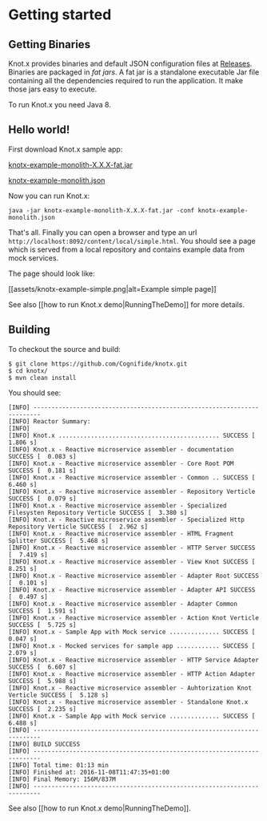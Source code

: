 # Getting started

## Getting Binaries
Knot.x provides binaries and default JSON configuration files at [Releases](https://github.com/Cognifide/knotx/releases).
Binaries are packaged in *fat jars*. A fat jar is a standalone executable Jar file containing all 
the dependencies required to run the application. It make those jars easy to execute.

To run Knot.x you need Java 8.

## Hello world!
First download Knot.x sample app:

[knotx-example-monolith-X.X.X-fat.jar](https://github.com/Cognifide/knotx/releases/)

[knotx-example-monolith.json](https://github.com/Cognifide/knotx/releases/)


Now you can run Knot.x:

```
java -jar knotx-example-monolith-X.X.X-fat.jar -conf knotx-example-monolith.json
```

That's all. Finally you can open a browser and type an url `http://localhost:8092/content/local/simple.html`. 
You should see a page which is served from a local repository and contains example data from mock services.

The page should look like:

[[assets/knotx-example-simple.png|alt=Example simple page]]

See also [[how to run Knot.x demo|RunningTheDemo]] for more details.

## Building

To checkout the source and build:

```
$ git clone https://github.com/Cognifide/knotx.git
$ cd knotx/
$ mvn clean install
```

You should see:

```
[INFO] ------------------------------------------------------------------------
[INFO] Reactor Summary:
[INFO]
[INFO] Knot.x ............................................. SUCCESS [  1.806 s]
[INFO] Knot.x - Reactive microservice assembler - documentation SUCCESS [  0.083 s]
[INFO] Knot.x - Reactive microservice assembler - Core Root POM SUCCESS [  0.181 s]
[INFO] Knot.x - Reactive microservice assembler - Common .. SUCCESS [  6.460 s]
[INFO] Knot.x - Reactive microservice assembler - Repository Verticle SUCCESS [  0.079 s]
[INFO] Knot.x - Reactive microservice assembler - Specialized Filesysten Repository Verticle SUCCESS [  3.380 s]
[INFO] Knot.x - Reactive microservice assembler - Specialized Http Repository Verticle SUCCESS [  2.962 s]
[INFO] Knot.x - Reactive microservice assembler - HTML Fragment Splitter SUCCESS [  5.468 s]
[INFO] Knot.x - Reactive microservice assembler - HTTP Server SUCCESS [  7.419 s]
[INFO] Knot.x - Reactive microservice assembler - View Knot SUCCESS [  8.251 s]
[INFO] Knot.x - Reactive microservice assembler - Adapter Root SUCCESS [  0.101 s]
[INFO] Knot.x - Reactive microservice assembler - Adapter API SUCCESS [  0.497 s]
[INFO] Knot.x - Reactive microservice assembler - Adapter Common SUCCESS [  1.591 s]
[INFO] Knot.x - Reactive microservice assembler - Action Knot Verticle SUCCESS [  5.725 s]
[INFO] Knot.x - Sample App with Mock service .............. SUCCESS [  0.047 s]
[INFO] Knot.x - Mocked services for sample app ............ SUCCESS [  2.079 s]
[INFO] Knot.x - Reactive microservice assembler - HTTP Service Adapter SUCCESS [  6.607 s]
[INFO] Knot.x - Reactive microservice assembler - HTTP Action Adapter SUCCESS [  5.988 s]
[INFO] Knot.x - Reactive microservice assembler - Auhtorization Knot Verticle SUCCESS [  5.128 s]
[INFO] Knot.x - Reactive microservice assembler - Standalone Knot.x SUCCESS [  2.235 s]
[INFO] Knot.x - Sample App with Mock service .............. SUCCESS [  6.488 s]
[INFO] ------------------------------------------------------------------------
[INFO] BUILD SUCCESS
[INFO] ------------------------------------------------------------------------
[INFO] Total time: 01:13 min
[INFO] Finished at: 2016-11-08T11:47:35+01:00
[INFO] Final Memory: 156M/837M
[INFO] ------------------------------------------------------------------------
```

See also [[how to run Knot.x demo|RunningTheDemo]].

